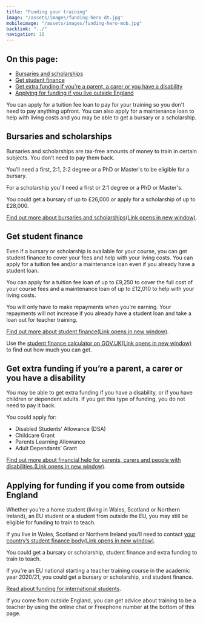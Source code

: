 ```yaml
---
title: "Funding your training"
image: "/assets/images/funding-hero-dt.jpg"
mobileimage: "/assets/images/funding-hero-mob.jpg"
backlink: "../"
navigation: 10
---
```


<div class="content__right">
  <div class="link-block link-block--jump">
    <h2 class="link-block__header">On this page:</h2>
    <ul class="link-block__list">
      <li><a href="#bursaries-and-scholarships">Bursaries and scholarships</a></li>
      <li><a href="#get-student-finance">Get student finance</a></li>
      <li><a href="#get-financial-help-if-youre-a-parent-a-carer-or-you-have-a-disability">Get extra funding if you’re a parent, a carer or you have a disability</a></li>
      <li><a href="#applying-for-funding-if-you-live-outside-england">Applying for funding if you live outside England</a></li>
    </ul>
  </div>
</div>

<div class="content__left">
  
  <!--<p class="content-alert">Teacher training tuition fees cost up to £9,250 depending on how you decide to train. You may be able to get a bursary or scholarship to help with the cost of your training. You’ll also be able to apply for student finance.</p>-->
  
  <p class="content-alert">You can apply for a tuition fee loan to pay for your training so you don't need to pay anything upfront. You can also apply for a maintenance loan to help with living costs and you may be able to get a bursary or a scholarship. </p>
  
  <h2 id="bursaries-and-scholarships">Bursaries and scholarships</h2>
  <p>Bursaries and scholarships are tax-free amounts of money to train in certain subjects. You don’t need to pay them back.</p>

  <p>You’ll need a first, 2:1, 2:2 degree or a PhD or Master's to be eligible for a bursary.</p>
  <p>For a scholarship you'll need a first or 2:1 degree or a PhD or Master's.</p>

  <p>You could get a bursary of up to £26,000 or apply for a scholarship of up to £28,000.</p>

  <p><a href="/guidance#bursaries-and-scholarships" target="_blank" rel="noopener noreferrer">Find out more about bursaries and scholarships<span class="govuk-visually-hidden">(Link opens in new
window)</span><i class="icon icon-external"></i></a>.</p>

  <h2 id="get-student-finance">Get student finance</h2>
  <p>Even if a bursary or scholarship is available for your course, you can get student finance to cover your fees and help with your living costs. You can apply for a tuition fee and/or a maintenance loan even if you already have a student loan.</p>

  <p>You can apply for a tuition fee loan of up to £9,250 to cover the full cost of your course fees and a maintenance loan of up to £12,010 to help with your living costs.</p>
  
 <p>You will only have to make repayments when you're earning. Your repayments will not increase if you already have a student loan and take a loan out for teacher training.</p>

  <p><a href="/guidance#student-finance" target="_blank" rel="noopener noreferrer">Find out more about student finance<span class="govuk-visually-hidden">(Link opens in new
window)</span><i class="icon icon-external"></i></a>.</p> 

  <p>Use the <a href="https://www.gov.uk/student-finance-calculator" target="_blank" rel="noopener noreferrer">student finance calculator on GOV.UK<span class="govuk-visually-hidden">(Link opens in new
window)</span><i class="icon icon-external"></i></a> to find out how much you can get.</p> 

  <h2 id="get-financial-help-if-youre-a-parent-a-carer-or-you-have-a-disability">Get extra funding if you’re a parent, a carer or you have a disability</h2>

  <p>You may be able to get extra funding if you have a disability, or if you have children or dependent adults. If you get this type of funding, you do not need to pay it back.</p>


  <p>You could apply for:</p>
  <ul>
    <li><span>Disabled Students’ Allowance (DSA)</span></li>
    <li><span>Childcare Grant</span></li>
    <li><span>Parents Learning Allowance</span></li>
    <li><span>Adult Dependants’ Grant</span></li>
  </ul>
  
  <p><a href="/guidance#other-types-of-financial-help-if-youre-a-parent-carer-or-you-have-a-disability" target="_blank" rel="noopener noreferrer">Find out more about financial help for parents, carers and people with disabilities.<span class="govuk-visually-hidden">(Link opens in new
window)</span><i class="icon icon-external"></i></a>.</p> 



  <h2 id="applying-for-funding-if-you-live-outside-england">Applying for funding if you come from outside England</h2>

  <p>Whether you’re a home student (living in Wales, Scotland or Northern Ireland), an EU student or a student from outside the EU, you may still be eligible for funding to train to teach.</p>

  <p>If you live in Wales, Scotland or Northern Ireland you’ll need to contact <a href="/guidance#funding-if-you-live-in-wales-scotland-or-northern-ireland" target="_blank" rel="noopener noreferrer">your country’s student finance body<span class="govuk-visually-hidden">(Link opens in new
window)</span><i class="icon icon-external"></i></a>.</p> 
<p>You could get a bursary or scholarship, student finance and extra funding to train to teach.</p>

  
<p>If you’re an EU national starting a teacher training course in the academic year 2020/21, you could get a bursary or scholarship, and student finance.</p>

<p><a href="/international-candidates#funding">Read about funding for international students</a>.</p>

<p>If you come from outside England, you can get advice about training to be a teacher by using the online chat or Freephone number at the bottom of this page.</p>

</div>











